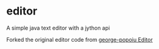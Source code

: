 # editor

A simple java text editor with a jython api

Forked the original editor code from [george-popoiu Editor](https://github.com/george-popoiu/Editor)

